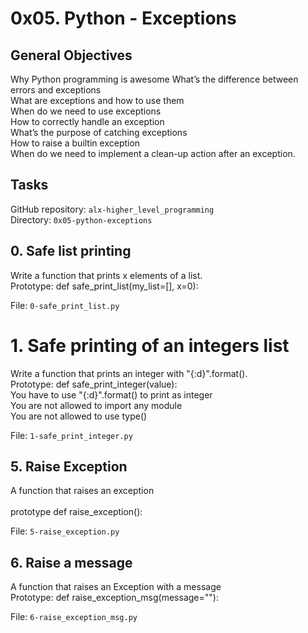 # 0x05. Python - Exceptions
## General Objectives
<p> Why Python programming is awesome
What’s the difference between errors and exceptions
<br/>What are exceptions and how to use them
<br/>When do we need to use exceptions
<br/>How to correctly handle an exception
<br/>What’s the purpose of catching exceptions
<br/>How to raise a builtin exception
<br/>When do we need to implement a clean-up action after an exception.</p>

## Tasks

GitHub repository: ```alx-higher_level_programming```<br/>
Directory: ```0x05-python-exceptions```
## 0. Safe list printing
<p>
Write a function that prints x elements of a list.
<br/>
Prototype: def safe_print_list(my_list=[], x=0):
<br/>

File: ```0-safe_print_list.py```
</p>

# 1. Safe printing of an integers list
<p>
Write a function that prints an integer with "{:d}".format().
<br/>
Prototype: def safe_print_integer(value):
<br/>
You have to use "{:d}".format() to print as integer
<br/>You are not allowed to import any module
<br/>You are not allowed to use type()

File: ```1-safe_print_integer.py```
</p>

## 5. Raise Exception
<p>
A function that raises an exception<br/>
<br/>prototype def raise_exception():
<br/>

File: ```5-raise_exception.py```
</p>

## 6. Raise a message
<p>
A function that raises an Exception with a message
<br/>Prototype: def raise_exception_msg(message=""):
<br/>

File: ```6-raise_exception_msg.py```
</p>